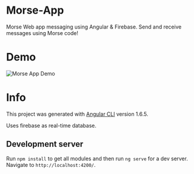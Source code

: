 # Morse-App
Morse Web app messaging using Angular & Firebase. Send and receive messages using Morse code!

# Demo
![Morse App Demo](MorseApp.gif)

# Info
This project was generated with [Angular CLI](https://github.com/angular/angular-cli) version 1.6.5.

Uses firebase as real-time database.

## Development server
Run `npm install` to get all modules and then run `ng serve` for a dev server. Navigate to `http://localhost:4200/`. 



